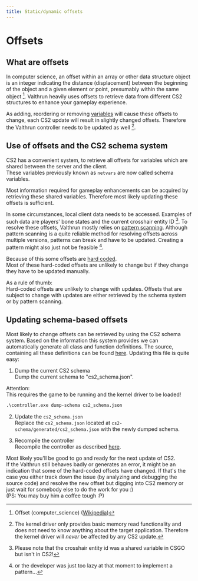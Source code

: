```yaml
---
title: Static/dynamic offsets
---
```


# Offsets
## What are offsets
In computer science, an offset within an array or other data structure object is an integer indicating the distance (displacement) between the beginning of the object and a given element or point, presumably within the same object [^4].
Valthrun heavily uses offsets to retrieve data from different CS2 structures to enhance your gameplay experience.

As adding, reordering or removing [variables](https://en.wikipedia.org/wiki/Variable_(computer_science)) will cause these offsets to change, each CS2 update will result in slightly changed offsets.
Therefore the Valthrun controller needs to be updated as well [^3].

## Use of offsets and the CS2 schema system
CS2 has a convenient system, to retrieve all offsets for variables which are shared between the server and the client.  
These variables previously known as `netvars` are now called schema variables.

Most information required for gameplay enhancements can be acquired by retrieving these shared variables.
Therefore most likely updating these offsets is sufficient.

In some circumstances, local client data needs to be accessed. Examples of such data are players' bone states and the current crosshair entity ID [^1]. 
To resolve these offsets, Valthrun mostly relies on  [pattern scanning](https://www.unknowncheats.me/forum/general-programming-and-reversing/133228-implement-pattern-scanning-obtain-offsets-dynamically.html).
Although pattern scanning is a quite reliable method for resolving offsets across multiple versions, patterns can break and have to be updated. Creating a pattern might also just not be feasible [^2].

Because of this some offsets are [hard coded](https://en.wikipedia.org/wiki/Hard_coding).  
Most of these hard-coded offsets are unlikely to change but if they change they have to be updated manually.

As a rule of thumb:  
Hard-coded offsets are unlikely to change with updates.
Offsets that are subject to change with updates are either retrieved by the schema system or by pattern scanning.

## Updating schema-based offsets
Most likely to change offsets can be retrieved by using the CS2 schema system.
Based on the information this system provides we can automatically generate all class and function definitions.
The source, containing all these definitions can be found [here](https://github.com/WolverinDEV/Valthrun/blob/master/cs2-schema/generated/cs2_schema.json). Updating this file is quite easy:

1. Dump the current CS2 schema  
  Dump the current schema to "cs2_schema.json".
  
  Attention:  
  This requires the game to be running and the kernel driver to be loaded!
```ps
.\controller.exe dump-schema cs2_schema.json
```  
  
2. Update the `cs2_schema.json`  
Replace the `cs2_schema.json` located at `cs2-schema/generated/cs2_schema.json` with the newly dumped schema.
  
3. Recompile the controller  
Recompile the controller as described [here](./build).
  
Most likely you'll be good to go and ready for the next update of CS2.  
If the Valthrun still behaves badly or generates an error, it might be an indication that some of the hard-coded offsets have changed.
If that's the case you either track down the issue (by analyzing and debugging the source code) and resolve the new offset but digging into CS2 memory or just wait for somebody else to do the work for you :)  
(PS: You may buy him a coffee tough :P)
  
[^1]: Please note that the crosshair entity id was a shared variable in CSGO but isn't in CS2!
[^2]: or the developer was just too lazy at that moment to implement a pattern...
[^3]: The kernel driver only provides basic memory read functionality and does not need to know anything about the target application.
Therefore the kernel driver will *never* be affected by any CS2 update.
[^4]: Offset (computer_science) ([Wikipedia](https://en.wikipedia.org/wiki/Offset_(computer_science)))
